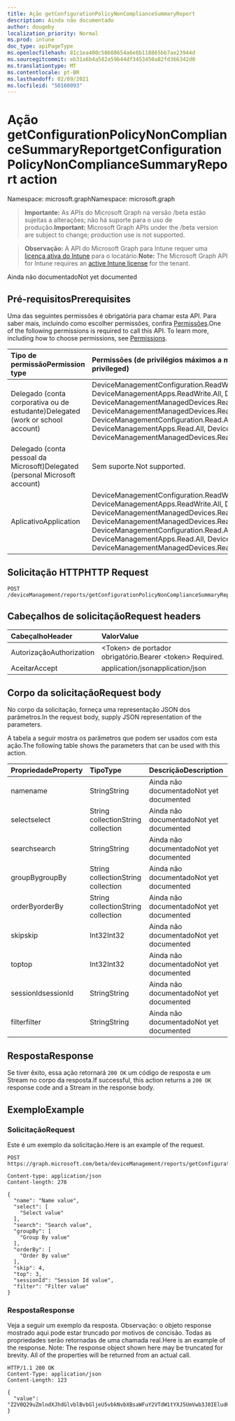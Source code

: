 ```yaml
---
title: Ação getConfigurationPolicyNonComplianceSummaryReport
description: Ainda não documentado
author: dougeby
localization_priority: Normal
ms.prod: intune
doc_type: apiPageType
ms.openlocfilehash: 81c1ea400c58608654a6e8b118865bb7ae23944d
ms.sourcegitcommit: eb31a6b4a582a59b44df3453450a82fd366342d0
ms.translationtype: MT
ms.contentlocale: pt-BR
ms.lasthandoff: 02/09/2021
ms.locfileid: "50160093"
---
```

# <a name="getconfigurationpolicynoncompliancesummaryreport-action"></a><span data-ttu-id="c5f8c-103">Ação getConfigurationPolicyNonComplianceSummaryReport</span><span class="sxs-lookup"><span data-stu-id="c5f8c-103">getConfigurationPolicyNonComplianceSummaryReport action</span></span>

<span data-ttu-id="c5f8c-104">Namespace: microsoft.graph</span><span class="sxs-lookup"><span data-stu-id="c5f8c-104">Namespace: microsoft.graph</span></span>

> <span data-ttu-id="c5f8c-105">**Importante:** As APIs do Microsoft Graph na versão /beta estão sujeitas a alterações; não há suporte para o uso de produção.</span><span class="sxs-lookup"><span data-stu-id="c5f8c-105">**Important:** Microsoft Graph APIs under the /beta version are subject to change; production use is not supported.</span></span>

> <span data-ttu-id="c5f8c-106">**Observação:** A API do Microsoft Graph para Intune requer uma [licença ativa do Intune](https://go.microsoft.com/fwlink/?linkid=839381) para o locatário.</span><span class="sxs-lookup"><span data-stu-id="c5f8c-106">**Note:** The Microsoft Graph API for Intune requires an [active Intune license](https://go.microsoft.com/fwlink/?linkid=839381) for the tenant.</span></span>

<span data-ttu-id="c5f8c-107">Ainda não documentado</span><span class="sxs-lookup"><span data-stu-id="c5f8c-107">Not yet documented</span></span>

## <a name="prerequisites"></a><span data-ttu-id="c5f8c-108">Pré-requisitos</span><span class="sxs-lookup"><span data-stu-id="c5f8c-108">Prerequisites</span></span>
<span data-ttu-id="c5f8c-p101">Uma das seguintes permissões é obrigatória para chamar esta API. Para saber mais, incluindo como escolher permissões, confira [Permissões](/graph/permissions-reference).</span><span class="sxs-lookup"><span data-stu-id="c5f8c-p101">One of the following permissions is required to call this API. To learn more, including how to choose permissions, see [Permissions](/graph/permissions-reference).</span></span>

|<span data-ttu-id="c5f8c-111">Tipo de permissão</span><span class="sxs-lookup"><span data-stu-id="c5f8c-111">Permission type</span></span>|<span data-ttu-id="c5f8c-112">Permissões (de privilégios máximos a mínimos)</span><span class="sxs-lookup"><span data-stu-id="c5f8c-112">Permissions (from most to least privileged)</span></span>|
|:---|:---|
|<span data-ttu-id="c5f8c-113">Delegado (conta corporativa ou de estudante)</span><span class="sxs-lookup"><span data-stu-id="c5f8c-113">Delegated (work or school account)</span></span>|<span data-ttu-id="c5f8c-114">DeviceManagementConfiguration.ReadWrite.All, DeviceManagementConfiguration.Read.All, DeviceManagementApps.ReadWrite.All, DeviceManagementApps.Read.All, DeviceManagementManagedDevices.ReadWrite.All, DeviceManagementManagedDevices.Read.All</span><span class="sxs-lookup"><span data-stu-id="c5f8c-114">DeviceManagementConfiguration.ReadWrite.All, DeviceManagementConfiguration.Read.All, DeviceManagementApps.ReadWrite.All, DeviceManagementApps.Read.All, DeviceManagementManagedDevices.ReadWrite.All, DeviceManagementManagedDevices.Read.All</span></span>|
|<span data-ttu-id="c5f8c-115">Delegado (conta pessoal da Microsoft)</span><span class="sxs-lookup"><span data-stu-id="c5f8c-115">Delegated (personal Microsoft account)</span></span>|<span data-ttu-id="c5f8c-116">Sem suporte.</span><span class="sxs-lookup"><span data-stu-id="c5f8c-116">Not supported.</span></span>|
|<span data-ttu-id="c5f8c-117">Aplicativo</span><span class="sxs-lookup"><span data-stu-id="c5f8c-117">Application</span></span>|<span data-ttu-id="c5f8c-118">DeviceManagementConfiguration.ReadWrite.All, DeviceManagementConfiguration.Read.All, DeviceManagementApps.ReadWrite.All, DeviceManagementApps.Read.All, DeviceManagementManagedDevices.ReadWrite.All, DeviceManagementManagedDevices.Read.All</span><span class="sxs-lookup"><span data-stu-id="c5f8c-118">DeviceManagementConfiguration.ReadWrite.All, DeviceManagementConfiguration.Read.All, DeviceManagementApps.ReadWrite.All, DeviceManagementApps.Read.All, DeviceManagementManagedDevices.ReadWrite.All, DeviceManagementManagedDevices.Read.All</span></span>|

## <a name="http-request"></a><span data-ttu-id="c5f8c-119">Solicitação HTTP</span><span class="sxs-lookup"><span data-stu-id="c5f8c-119">HTTP Request</span></span>
<!-- {
  "blockType": "ignored"
}
-->
``` http
POST /deviceManagement/reports/getConfigurationPolicyNonComplianceSummaryReport
```

## <a name="request-headers"></a><span data-ttu-id="c5f8c-120">Cabeçalhos de solicitação</span><span class="sxs-lookup"><span data-stu-id="c5f8c-120">Request headers</span></span>
|<span data-ttu-id="c5f8c-121">Cabeçalho</span><span class="sxs-lookup"><span data-stu-id="c5f8c-121">Header</span></span>|<span data-ttu-id="c5f8c-122">Valor</span><span class="sxs-lookup"><span data-stu-id="c5f8c-122">Value</span></span>|
|:---|:---|
|<span data-ttu-id="c5f8c-123">Autorização</span><span class="sxs-lookup"><span data-stu-id="c5f8c-123">Authorization</span></span>|<span data-ttu-id="c5f8c-124">&lt;Token&gt; de portador obrigatório.</span><span class="sxs-lookup"><span data-stu-id="c5f8c-124">Bearer &lt;token&gt; Required.</span></span>|
|<span data-ttu-id="c5f8c-125">Aceitar</span><span class="sxs-lookup"><span data-stu-id="c5f8c-125">Accept</span></span>|<span data-ttu-id="c5f8c-126">application/json</span><span class="sxs-lookup"><span data-stu-id="c5f8c-126">application/json</span></span>|

## <a name="request-body"></a><span data-ttu-id="c5f8c-127">Corpo da solicitação</span><span class="sxs-lookup"><span data-stu-id="c5f8c-127">Request body</span></span>
<span data-ttu-id="c5f8c-128">No corpo da solicitação, forneça uma representação JSON dos parâmetros.</span><span class="sxs-lookup"><span data-stu-id="c5f8c-128">In the request body, supply JSON representation of the parameters.</span></span>

<span data-ttu-id="c5f8c-129">A tabela a seguir mostra os parâmetros que podem ser usados com esta ação.</span><span class="sxs-lookup"><span data-stu-id="c5f8c-129">The following table shows the parameters that can be used with this action.</span></span>

|<span data-ttu-id="c5f8c-130">Propriedade</span><span class="sxs-lookup"><span data-stu-id="c5f8c-130">Property</span></span>|<span data-ttu-id="c5f8c-131">Tipo</span><span class="sxs-lookup"><span data-stu-id="c5f8c-131">Type</span></span>|<span data-ttu-id="c5f8c-132">Descrição</span><span class="sxs-lookup"><span data-stu-id="c5f8c-132">Description</span></span>|
|:---|:---|:---|
|<span data-ttu-id="c5f8c-133">name</span><span class="sxs-lookup"><span data-stu-id="c5f8c-133">name</span></span>|<span data-ttu-id="c5f8c-134">String</span><span class="sxs-lookup"><span data-stu-id="c5f8c-134">String</span></span>|<span data-ttu-id="c5f8c-135">Ainda não documentado</span><span class="sxs-lookup"><span data-stu-id="c5f8c-135">Not yet documented</span></span>|
|<span data-ttu-id="c5f8c-136">select</span><span class="sxs-lookup"><span data-stu-id="c5f8c-136">select</span></span>|<span data-ttu-id="c5f8c-137">String collection</span><span class="sxs-lookup"><span data-stu-id="c5f8c-137">String collection</span></span>|<span data-ttu-id="c5f8c-138">Ainda não documentado</span><span class="sxs-lookup"><span data-stu-id="c5f8c-138">Not yet documented</span></span>|
|<span data-ttu-id="c5f8c-139">search</span><span class="sxs-lookup"><span data-stu-id="c5f8c-139">search</span></span>|<span data-ttu-id="c5f8c-140">String</span><span class="sxs-lookup"><span data-stu-id="c5f8c-140">String</span></span>|<span data-ttu-id="c5f8c-141">Ainda não documentado</span><span class="sxs-lookup"><span data-stu-id="c5f8c-141">Not yet documented</span></span>|
|<span data-ttu-id="c5f8c-142">groupBy</span><span class="sxs-lookup"><span data-stu-id="c5f8c-142">groupBy</span></span>|<span data-ttu-id="c5f8c-143">String collection</span><span class="sxs-lookup"><span data-stu-id="c5f8c-143">String collection</span></span>|<span data-ttu-id="c5f8c-144">Ainda não documentado</span><span class="sxs-lookup"><span data-stu-id="c5f8c-144">Not yet documented</span></span>|
|<span data-ttu-id="c5f8c-145">orderBy</span><span class="sxs-lookup"><span data-stu-id="c5f8c-145">orderBy</span></span>|<span data-ttu-id="c5f8c-146">String collection</span><span class="sxs-lookup"><span data-stu-id="c5f8c-146">String collection</span></span>|<span data-ttu-id="c5f8c-147">Ainda não documentado</span><span class="sxs-lookup"><span data-stu-id="c5f8c-147">Not yet documented</span></span>|
|<span data-ttu-id="c5f8c-148">skip</span><span class="sxs-lookup"><span data-stu-id="c5f8c-148">skip</span></span>|<span data-ttu-id="c5f8c-149">Int32</span><span class="sxs-lookup"><span data-stu-id="c5f8c-149">Int32</span></span>|<span data-ttu-id="c5f8c-150">Ainda não documentado</span><span class="sxs-lookup"><span data-stu-id="c5f8c-150">Not yet documented</span></span>|
|<span data-ttu-id="c5f8c-151">top</span><span class="sxs-lookup"><span data-stu-id="c5f8c-151">top</span></span>|<span data-ttu-id="c5f8c-152">Int32</span><span class="sxs-lookup"><span data-stu-id="c5f8c-152">Int32</span></span>|<span data-ttu-id="c5f8c-153">Ainda não documentado</span><span class="sxs-lookup"><span data-stu-id="c5f8c-153">Not yet documented</span></span>|
|<span data-ttu-id="c5f8c-154">sessionId</span><span class="sxs-lookup"><span data-stu-id="c5f8c-154">sessionId</span></span>|<span data-ttu-id="c5f8c-155">String</span><span class="sxs-lookup"><span data-stu-id="c5f8c-155">String</span></span>|<span data-ttu-id="c5f8c-156">Ainda não documentado</span><span class="sxs-lookup"><span data-stu-id="c5f8c-156">Not yet documented</span></span>|
|<span data-ttu-id="c5f8c-157">filter</span><span class="sxs-lookup"><span data-stu-id="c5f8c-157">filter</span></span>|<span data-ttu-id="c5f8c-158">String</span><span class="sxs-lookup"><span data-stu-id="c5f8c-158">String</span></span>|<span data-ttu-id="c5f8c-159">Ainda não documentado</span><span class="sxs-lookup"><span data-stu-id="c5f8c-159">Not yet documented</span></span>|



## <a name="response"></a><span data-ttu-id="c5f8c-160">Resposta</span><span class="sxs-lookup"><span data-stu-id="c5f8c-160">Response</span></span>
<span data-ttu-id="c5f8c-161">Se tiver êxito, essa ação retornará `200 OK` um código de resposta e um Stream no corpo da resposta.</span><span class="sxs-lookup"><span data-stu-id="c5f8c-161">If successful, this action returns a `200 OK` response code and a Stream in the response body.</span></span>

## <a name="example"></a><span data-ttu-id="c5f8c-162">Exemplo</span><span class="sxs-lookup"><span data-stu-id="c5f8c-162">Example</span></span>

### <a name="request"></a><span data-ttu-id="c5f8c-163">Solicitação</span><span class="sxs-lookup"><span data-stu-id="c5f8c-163">Request</span></span>
<span data-ttu-id="c5f8c-164">Este é um exemplo da solicitação.</span><span class="sxs-lookup"><span data-stu-id="c5f8c-164">Here is an example of the request.</span></span>
``` http
POST https://graph.microsoft.com/beta/deviceManagement/reports/getConfigurationPolicyNonComplianceSummaryReport

Content-type: application/json
Content-length: 278

{
  "name": "Name value",
  "select": [
    "Select value"
  ],
  "search": "Search value",
  "groupBy": [
    "Group By value"
  ],
  "orderBy": [
    "Order By value"
  ],
  "skip": 4,
  "top": 3,
  "sessionId": "Session Id value",
  "filter": "Filter value"
}
```

### <a name="response"></a><span data-ttu-id="c5f8c-165">Resposta</span><span class="sxs-lookup"><span data-stu-id="c5f8c-165">Response</span></span>
<span data-ttu-id="c5f8c-p102">Veja a seguir um exemplo da resposta. Observação: o objeto response mostrado aqui pode estar truncado por motivos de concisão. Todas as propriedades serão retornadas de uma chamada real.</span><span class="sxs-lookup"><span data-stu-id="c5f8c-p102">Here is an example of the response. Note: The response object shown here may be truncated for brevity. All of the properties will be returned from an actual call.</span></span>
``` http
HTTP/1.1 200 OK
Content-Type: application/json
Content-Length: 123

{
  "value": "Z2V0Q29uZmlndXJhdGlvblBvbGljeU5vbkNvbXBsaWFuY2VTdW1tYXJ5UmVwb3J0IEludHVuZSBEb2MgU2FtcGxlIC0xNjM2NzI4OTg4"
}
```




